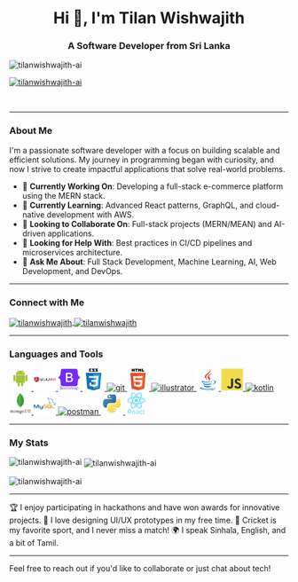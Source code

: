 <h1 align="center">Hi 👋, I'm Tilan Wishwajith</h1>
<h3 align="center">A Software Developer from Sri Lanka </h3>

<p align="left"> 
  <img src="https://komarev.com/ghpvc/?username=tilanwishwajith-ai&label=Profile%20views&color=0e75b6&style=flat" alt="tilanwishwajith-ai" /> 
</p>

<p align="left"> 
  <a href="https://github.com/ryo-ma/github-profile-trophy">
    <img src="https://github-profile-trophy.vercel.app/?username=tilanwishwajith-ai" alt="tilanwishwajith-ai" />
  </a> 
</p>

<p align="left"> 
  <a href="https://twitter.com/" target="blank">
    <img src="https://img.shields.io/twitter/follow/?logo=twitter&style=for-the-badge" alt="" />
  </a> 
</p>

---

### **About Me**
I'm a passionate software developer with a focus on building scalable and efficient solutions. My journey in programming began with curiosity, and now I strive to create impactful applications that solve real-world problems.

- 🔭 **Currently Working On**: Developing a full-stack e-commerce platform using the MERN stack.
- 🌱 **Currently Learning**: Advanced React patterns, GraphQL, and cloud-native development with AWS.
- 👯 **Looking to Collaborate On**: Full-stack projects (MERN/MEAN) and AI-driven applications.
- 🤔 **Looking for Help With**: Best practices in CI/CD pipelines and microservices architecture.
- 💬 **Ask Me About**: Full Stack Development, Machine Learning, AI, Web Development, and DevOps.

---

### **Connect with Me**
<p align="left">
  <a href="https://linkedin.com/in/tilanwishwajith" target="blank">
    <img align="center" src="https://raw.githubusercontent.com/rahuldkjain/github-profile-readme-generator/master/src/images/icons/Social/linked-in-alt.svg" alt="tilanwishwajith" height="30" width="40" />
  </a>
  <a href="https://fb.com/tilanwishwajith" target="blank">
    <img align="center" src="https://raw.githubusercontent.com/rahuldkjain/github-profile-readme-generator/master/src/images/icons/Social/facebook.svg" alt="tilanwishwajith" height="30" width="40" />
  </a>
</p>

---

### **Languages and Tools**
<p align="left">
  <a href="https://developer.android.com" target="_blank" rel="noreferrer">
    <img src="https://raw.githubusercontent.com/devicons/devicon/master/icons/android/android-original-wordmark.svg" alt="android" width="40" height="40"/>
  </a>
  <a href="https://angular.io" target="_blank" rel="noreferrer">
    <img src="https://raw.githubusercontent.com/devicons/devicon/master/icons/angularjs/angularjs-original-wordmark.svg" alt="angularjs" width="40" height="40"/>
  </a>
  <a href="https://getbootstrap.com" target="_blank" rel="noreferrer">
    <img src="https://raw.githubusercontent.com/devicons/devicon/master/icons/bootstrap/bootstrap-plain-wordmark.svg" alt="bootstrap" width="40" height="40"/>
  </a>
  <a href="https://www.w3schools.com/css/" target="_blank" rel="noreferrer">
    <img src="https://raw.githubusercontent.com/devicons/devicon/master/icons/css3/css3-original-wordmark.svg" alt="css3" width="40" height="40"/>
  </a>
  <a href="https://git-scm.com/" target="_blank" rel="noreferrer">
    <img src="https://www.vectorlogo.zone/logos/git-scm/git-scm-icon.svg" alt="git" width="40" height="40"/>
  </a>
  <a href="https://www.w3.org/html/" target="_blank" rel="noreferrer">
    <img src="https://raw.githubusercontent.com/devicons/devicon/master/icons/html5/html5-original-wordmark.svg" alt="html5" width="40" height="40"/>
  </a>
  <a href="https://www.adobe.com/in/products/illustrator.html" target="_blank" rel="noreferrer">
    <img src="https://www.vectorlogo.zone/logos/adobe_illustrator/adobe_illustrator-icon.svg" alt="illustrator" width="40" height="40"/>
  </a>
  <a href="https://www.java.com" target="_blank" rel="noreferrer">
    <img src="https://raw.githubusercontent.com/devicons/devicon/master/icons/java/java-original.svg" alt="java" width="40" height="40"/>
  </a>
  <a href="https://developer.mozilla.org/en-US/docs/Web/JavaScript" target="_blank" rel="noreferrer">
    <img src="https://raw.githubusercontent.com/devicons/devicon/master/icons/javascript/javascript-original.svg" alt="javascript" width="40" height="40"/>
  </a>
  <a href="https://kotlinlang.org" target="_blank" rel="noreferrer">
    <img src="https://www.vectorlogo.zone/logos/kotlinlang/kotlinlang-icon.svg" alt="kotlin" width="40" height="40"/>
  </a>
  <a href="https://www.mongodb.com/" target="_blank" rel="noreferrer">
    <img src="https://raw.githubusercontent.com/devicons/devicon/master/icons/mongodb/mongodb-original-wordmark.svg" alt="mongodb" width="40" height="40"/>
  </a>
  <a href="https://www.mysql.com/" target="_blank" rel="noreferrer">
    <img src="https://raw.githubusercontent.com/devicons/devicon/master/icons/mysql/mysql-original-wordmark.svg" alt="mysql" width="40" height="40"/>
  </a>
  <a href="https://postman.com" target="_blank" rel="noreferrer">
    <img src="https://www.vectorlogo.zone/logos/getpostman/getpostman-icon.svg" alt="postman" width="40" height="40"/>
  </a>
  <a href="https://www.python.org" target="_blank" rel="noreferrer">
    <img src="https://raw.githubusercontent.com/devicons/devicon/master/icons/python/python-original.svg" alt="python" width="40" height="40"/>
  </a>
  <a href="https://reactjs.org/" target="_blank" rel="noreferrer">
    <img src="https://raw.githubusercontent.com/devicons/devicon/master/icons/react/react-original-wordmark.svg" alt="react" width="40" height="40"/>
  </a>
</p>

---

### **My Stats**
<p><img align="left" src="https://github-readme-stats.vercel.app/api/top-langs?username=tilanwishwajith-ai&show_icons=true&locale=en&layout=compact" alt="tilanwishwajith-ai" /></p>

<p>&nbsp;<img align="center" src="https://github-readme-stats.vercel.app/api?username=tilanwishwajith-ai&show_icons=true&locale=en" alt="tilanwishwajith-ai" /></p>

<p><img align="center" src="https://github-readme-streak-stats.herokuapp.com/?user=tilanwishwajith-ai&" alt="tilanwishwajith-ai" /></p>

---

🏆 I enjoy participating in hackathons and have won awards for innovative projects.
🎨 I love designing UI/UX prototypes in my free time.
🏏 Cricket is my favorite sport, and I never miss a match!
🌍 I speak Sinhala, English, and a bit of Tamil.

---

Feel free to reach out if you'd like to collaborate or just chat about tech!

